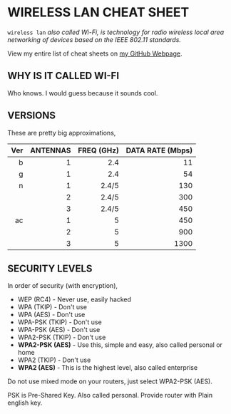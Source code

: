 # WIRELESS LAN CHEAT SHEET

`wireless lan` _also called Wi-Fi, is technology for radio wireless
local area networking of devices based on the IEEE 802.11 standards._

View my entire list of cheat sheets on
[my GitHub Webpage](https://jeffdecola.github.io/my-cheat-sheets/).

## WHY IS IT CALLED WI-FI

Who knows.  I would guess because it sounds cool.

## VERSIONS

These are pretty big approximations,

|  Ver |  ANTENNAS |  FREQ (GHz)|  DATA RATE (Mbps) |
|-----:|----------:|-----------:|------------------:|
|    b |         1 |        2.4 |                11 |
|    g |         1 |        2.4 |                54 |
|    n |         1 |      2.4/5 |               130 |
|      |         2 |      2.4/5 |               300 |
|      |         3 |      2.4/5 |               450 |
|   ac |         1 |          5 |               450 |
|      |         2 |          5 |               900 |
|      |         3 |          5 |              1300 |

## SECURITY LEVELS

In order of security (with encryption),

* WEP (RC4) - Never use, easily hacked
* WPA (TKIP) - Don't use
* WPA (AES) - Don't use
* WPA-PSK (TKIP) - Don't use
* WPA-PSK (AES) - Don't use
* WPA2-PSK (TKIP) - Don't use
* **WPA2-PSK (AES)** - Use this, simple and easy, also called personal or home
* WPA2 (TKIP) - Don't use
* **WPA2 (AES)** - This is the highest level, also called enterprise

Do not use mixed mode on your routers, just select WPA2-PSK (AES).

PSK is Pre-Shared Key. Also called personal.  Provide router with Plain english key.
